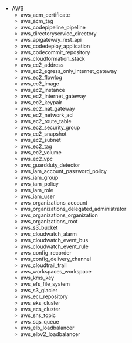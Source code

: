 * AWS
  - aws_acm_certificate
  - aws_acm_tag
  - aws_codepipeline_pipeline
  - aws_directoryservice_directory
  - aws_apigateway_rest_api
  - aws_codedeploy_application
  - aws_codecommit_repository
  - aws_cloudformation_stack
  - aws_ec2_address
  - aws_ec2_egress_only_internet_gateway
  - aws_ec2_flowlog
  - aws_ec2_image
  - aws_ec2_instance
  - aws_ec2_internet_gateway
  - aws_ec2_keypair
  - aws_ec2_nat_gateway
  - aws_ec2_network_acl
  - aws_ec2_route_table
  - aws_ec2_security_group
  - aws_ec2_snapshot
  - aws_ec2_subnet
  - aws_ec2_tag
  - aws_ec2_volume
  - aws_ec2_vpc
  - aws_guardduty_detector
  - aws_iam_account_password_policy
  - aws_iam_group
  - aws_iam_policy
  - aws_iam_role
  - aws_iam_user
  - aws_organizations_account
  - aws_organizations_delegated_administrator
  - aws_organizations_organization
  - aws_organizations_root
  - aws_s3_bucket
  - aws_cloudwatch_alarm
  - aws_cloudwatch_event_bus
  - aws_cloudwatch_event_rule
  - aws_config_recorder
  - aws_config_delivery_channel
  - aws_cloudtrail_trail
  - aws_workspaces_workspace
  - aws_kms_key
  - aws_efs_file_system
  - aws_s3_glacier
  - aws_ecr_repository
  - aws_eks_cluster
  - aws_ecs_cluster
  - aws_sns_topic
  - aws_sqs_queue
  - aws_elb_loadbalancer
  - aws_elbv2_loadbalancer
